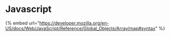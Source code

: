 # Javascript

{% embed url="https://developer.mozilla.org/en-US/docs/Web/JavaScript/Reference/Global_Objects/Array/map#syntax" %}
